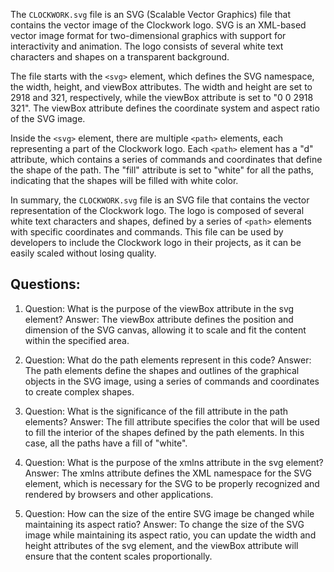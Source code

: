 The `CLOCKWORK.svg` file is an SVG (Scalable Vector Graphics) file that contains the vector image of the Clockwork logo. SVG is an XML-based vector image format for two-dimensional graphics with support for interactivity and animation. The logo consists of several white text characters and shapes on a transparent background.

The file starts with the `<svg>` element, which defines the SVG namespace, the width, height, and viewBox attributes. The width and height are set to 2918 and 321, respectively, while the viewBox attribute is set to "0 0 2918 321". The viewBox attribute defines the coordinate system and aspect ratio of the SVG image.

Inside the `<svg>` element, there are multiple `<path>` elements, each representing a part of the Clockwork logo. Each `<path>` element has a "d" attribute, which contains a series of commands and coordinates that define the shape of the path. The "fill" attribute is set to "white" for all the paths, indicating that the shapes will be filled with white color.

In summary, the `CLOCKWORK.svg` file is an SVG file that contains the vector representation of the Clockwork logo. The logo is composed of several white text characters and shapes, defined by a series of `<path>` elements with specific coordinates and commands. This file can be used by developers to include the Clockwork logo in their projects, as it can be easily scaled without losing quality.

## Questions:

1. Question: What is the purpose of the viewBox attribute in the svg element?
   Answer: The viewBox attribute defines the position and dimension of the SVG canvas, allowing it to scale and fit the content within the specified area.

2. Question: What do the path elements represent in this code?
   Answer: The path elements define the shapes and outlines of the graphical objects in the SVG image, using a series of commands and coordinates to create complex shapes.

3. Question: What is the significance of the fill attribute in the path elements?
   Answer: The fill attribute specifies the color that will be used to fill the interior of the shapes defined by the path elements. In this case, all the paths have a fill of "white".

4. Question: What is the purpose of the xmlns attribute in the svg element?
   Answer: The xmlns attribute defines the XML namespace for the SVG element, which is necessary for the SVG to be properly recognized and rendered by browsers and other applications.

5. Question: How can the size of the entire SVG image be changed while maintaining its aspect ratio?
   Answer: To change the size of the SVG image while maintaining its aspect ratio, you can update the width and height attributes of the svg element, and the viewBox attribute will ensure that the content scales proportionally.
